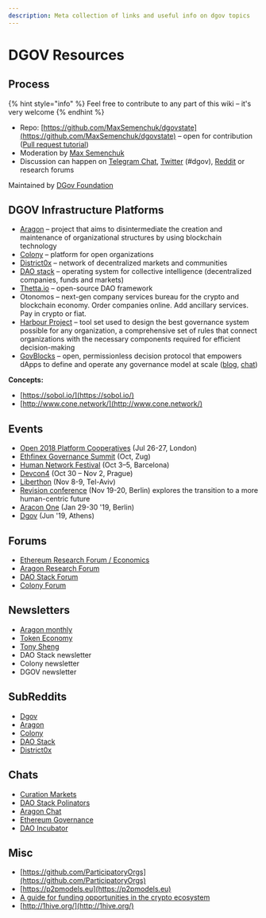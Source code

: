 ```yaml
---
description: Meta collection of links and useful info on dgov topics
---
```


# DGOV Resources

## Process

{% hint style="info" %}
Feel free to contribute to any part of this wiki – it's very welcome
{% endhint %}

* Repo: [https://github.com/MaxSemenchuk/dgovstate](https://github.com/MaxSemenchuk/dgovstate) – open for contribution \([Pull request tutorial](https://www.youtube.com/watch?v=IBYHohWm_5w)\)
* Moderation by [Max Semenchuk](mailto:max.semenchuk@gmail.com)
* Discussion can happen on [Telegram Chat](https://t.me/joinchat/E9cyAw9Ix0g4CS8PNTvR3g), [Twitter](https://twitter.com/hashtag/dgov) \(\#dgov\), [Reddit](https://new.reddit.com/r/dgov/) or research forums

Maintained by [DGov Foundation](https://dgov.foundation/)

## **DGOV Infrastructure Platforms**

* [Aragon](https://aragon.org/) – project that aims to disintermediate the creation and maintenance of organizational structures by using blockchain technology 
* [Colony](https://colony.io/) – platform for open organizations
* [District0x](https://district0x.io/) – network of decentralized markets and communities
* [DAO stack](https://daostack.io/) – operating system for collective intelligence \(decentralized companies, funds and markets\)
* [Thetta.io](https://web.thetta.io/) – open-source DAO framework
* Otonomos – next-gen company services bureau for the crypto and blockchain economy. Order companies online. Add ancillary services. Pay in crypto or fiat.
* [Harbour Project](https://www.harbourproject.io/) – tool set used to design the best governance system possible for any organization, a comprehensive set of rules that connect organizations with the necessary components required for efficient decision-making
* [GovBlocks](https://govblocks.io/) – open, permissionless decision protocol that empowers dApps to define and operate any governance model at scale \([blog](https://medium.com/govblocks/progress-updates/home), [chat](https://t.me/govblocks)\)

**Concepts:**

* [https://sobol.io/](https://sobol.io/)
* [http://www.cone.network/](http://www.cone.network/)

## **Events**

* [Open 2018 Platform Cooperatives](https://2018.open.coop/) \(Jul 26-27, London\)
* ​[Ethfinex Governance Summit](https://summit.ethfinex.com/) \(Oct, Zug\)
* [Human Network Festival](https://humannetworksfestival.ouishare.net/) \(Oct 3–5, Barcelona\)
* [Devcon4](https://devcon4.ethereum.org) \(Oct 30 – Nov 2, Prague\)
* [Liberthon](https://www.liberthon.org/) \(Nov 8-9, Tel-Aviv\)
* [Revision conference](https://revision.io/) \(Nov 19-20, Berlin\) explores the transition to a more human-centric future
* ​[Aracon One](https://aracon.one/) \(Jan 29-30  '19, Berlin\)
* ​[Dgov](https://dgov.earth/) \(Jun '19, Athens\)

## **Forums**

* ​[Ethereum Research Forum / Economics](https://ethresear.ch/c/economics)​
* ​[Aragon Research Forum](https://research.aragon.org/)​
* ​[DAO Stack Forum](https://forum.daostack.io/)​
* [Colony Forum](https://build.colony.io/)

## **Newsletters**

* ​[Aragon monthly](https://monthly.aragon.org/)​
* ​[Token Economy](http://weekly.tokeneconomy.co/)​
* ​[Tony Sheng](https://www.tonysheng.com/)​
* DAO Stack newsletter
* Colony newsletter
* DGOV newsletter

## **SubReddits**

* ​[Dgov](https://new.reddit.com/r/dgov/)​
* ​[Aragon](https://www.reddit.com/r/aragonproject/)​
* ​[Colony](https://www.reddit.com/r/joincolony)​
* ​[DAO Stack](https://www.reddit.com/r/daostack/)​
* ​[District0x](https://www.reddit.com/r/district0x)​

## **Chats**

* ​[Curation Markets](https://gitter.im/Curation-Markets/Lobby)​
* [DAO Stack Polinators](https://t.me/joinchat/HfsmOEXV0YP6P5rGmRBaCQ)
* [Aragon Chat](https://aragon.chat/)
* ​[Ethereum Governance](https://gitter.im/ethereum/governance)​
* ​[DAO Incubator](https://t.me/DAOincubator)​

## **Misc**

* ​[https://github.com/ParticipatoryOrgs](https://github.com/ParticipatoryOrgs)​
* [https://p2pmodels.eu](https://p2pmodels.eu)
* [A guide for funding opportunities in the crypto ecosystem](https://github.com/fredexed/crypto-funding-ops)
* [http://1hive.org/](http://1hive.org/)

